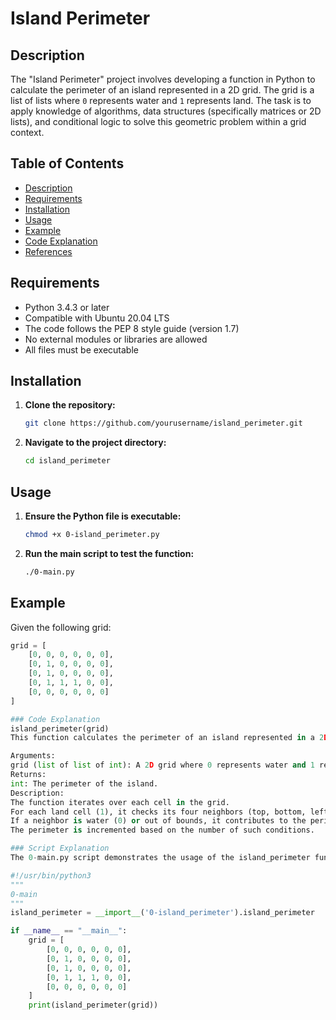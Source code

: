 # Island Perimeter

## Description

The "Island Perimeter" project involves developing a function in Python to calculate the perimeter of an island represented in a 2D grid. The grid is a list of lists where `0` represents water and `1` represents land. The task is to apply knowledge of algorithms, data structures (specifically matrices or 2D lists), and conditional logic to solve this geometric problem within a grid context.

## Table of Contents
- [Description](#description)
- [Requirements](#requirements)
- [Installation](#installation)
- [Usage](#usage)
- [Example](#example)
- [Code Explanation](#code-explanation)
- [References](#references)

## Requirements

- Python 3.4.3 or later
- Compatible with Ubuntu 20.04 LTS
- The code follows the PEP 8 style guide (version 1.7)
- No external modules or libraries are allowed
- All files must be executable

## Installation

1. **Clone the repository:**

    ```sh
    git clone https://github.com/yourusername/island_perimeter.git
    ```

2. **Navigate to the project directory:**

    ```sh
    cd island_perimeter
    ```

## Usage

1. **Ensure the Python file is executable:**

    ```sh
    chmod +x 0-island_perimeter.py
    ```

2. **Run the main script to test the function:**

    ```sh
    ./0-main.py
    ```

## Example

Given the following grid:

```python
grid = [
    [0, 0, 0, 0, 0, 0],
    [0, 1, 0, 0, 0, 0],
    [0, 1, 0, 0, 0, 0],
    [0, 1, 1, 1, 0, 0],
    [0, 0, 0, 0, 0, 0]
]

### Code Explanation
island_perimeter(grid)
This function calculates the perimeter of an island represented in a 2D grid.

Arguments:
grid (list of list of int): A 2D grid where 0 represents water and 1 represents land.
Returns:
int: The perimeter of the island.
Description:
The function iterates over each cell in the grid.
For each land cell (1), it checks its four neighbors (top, bottom, left, right).
If a neighbor is water (0) or out of bounds, it contributes to the perimeter.
The perimeter is incremented based on the number of such conditions.

### Script Explanation
The 0-main.py script demonstrates the usage of the island_perimeter function by providing a sample grid and printing the calculated perimeter.

#!/usr/bin/python3
"""
0-main
"""
island_perimeter = __import__('0-island_perimeter').island_perimeter

if __name__ == "__main__":
    grid = [
        [0, 0, 0, 0, 0, 0],
        [0, 1, 0, 0, 0, 0],
        [0, 1, 0, 0, 0, 0],
        [0, 1, 1, 1, 0, 0],
        [0, 0, 0, 0, 0, 0]
    ]
    print(island_perimeter(grid))

